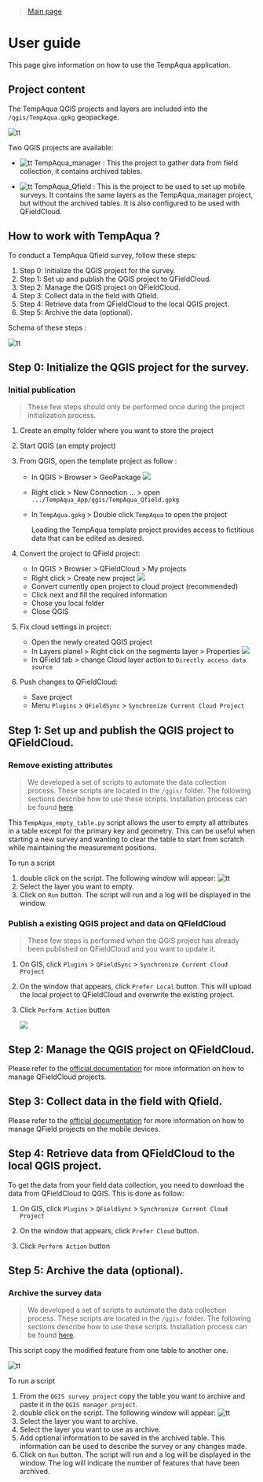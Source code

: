 
> [Main page](../README.md)

# User guide

This page give information on how to use the TempAqua application.


## Project content

The TempAqua QGIS projects and layers are included into the `/qgis/TempAqua.gpkg` geopackage. 

![tt](static/qgis_gpk.png)



Two QGIS projects are available:
*  ![tt](static/qgis_small.png) TempAqua_manager : This the project to gather data from field collection, it contains archived tables.

* ![tt](static/qgis_small.png) TempAqua_Qfield : This is the project to be used to set up mobile surveys. It contains the same layers as the TempAqua_manager project, but without the archived tables. It is also configured to be used with QFieldCloud.




## How to work with TempAqua ? 


To conduct a TempAqua Qfield survey, follow these steps:


1. Step 0: Initialize the QGIS project for the survey.
1. Step 1: Set up and publish the QGIS project to QFieldCloud.
1. Step 2: Manage the QGIS project on QFieldCloud.
1. Step 3: Collect data in the field with Qfield.
1. Step 4: Retrieve data from QFieldCloud to the local QGIS project.
1. Step 5: Archive the data (optional).

Schema of these steps :



![tt](static/process.png)



## Step 0: Initialize the QGIS project for the survey.

### Initial publication

> These few steps should only be performed once during the project initialization process.

1. Create an emplty folder where you want to store the project

2. Start QGIS (an empty project)

3. From QGIS, open the template project as follow : 
   
   - In QGIS > Browser > GeoPackage
     ![   ](static/deploy_step3.png)
   
   - Right click > New Connection ... > open `.../TempAqua_App/qgis/TempAqua_Qfield.gpkg`
   
   - In `TempAqua.gpkg` > Double click `TempAqua` to open the project
     
     Loading the TempAqua template project provides access to fictitious data that can be edited as desired.

4. Convert the project to QField project:
   
   - In QGIS > Browser > QFieldCloud > My projects
   - Right click > Create new project
     ![   ](static/deploy_step4.png)
   - Convert currently open project to cloud project (recommended)
   - Click next and fill the required information
   - Chose you local folder
   - Close QGIS

5. Fix cloud settings in project:
   
   - Open the newly created QGIS project
   - In Layers planel > Right click on the segments layer > Properties 
        ![   ](static/deploy_step5.png)
   - In QField tab > change Cloud layer action to `Directly access data source`

6. Push changes to QFieldCloud:
   
   - Save project
   - Menu `Plugins` > `QFieldSync` > `Synchronize Current Cloud Project`




## Step 1: Set up and publish the QGIS project to QFieldCloud.


### Remove existing attributes

> We developed a set of scripts to automate the data collection process. These scripts are located in the `/qgis/` folder. The following sections describe how to use these scripts. Installation process can be found [here](INSTALLATION.md).

This `TempAqua_empty_table.py` script allows the user to empty all attributes in a table except for the primary key and geometry. This can be useful when starting a new survey and wanting to clear the table to start from scratch while maintaining the measurement positions.


To run a script

1. double click on the script. The following window will appear:
![tt](static/tempAqua_archiving_3.png)
2. Select the layer you want to empty.
3. Click on `Run` button. The script will run and a log will be displayed in the window. 




### Publish a existing QGIS project and data on QFieldCloud


> These few steps is performed when the QGIS project has already been published on QFieldCloud and you want to update it.


1. On GIS, click `Plugins` > `QFieldSync` > `Synchronize Current Cloud Project`

2. On the window that appears, click `Prefer Local` button. This will upload the local project to QFieldCloud and overwrite the existing project.

3. Click `Perform Action` button

   ![   ](static/qgisfiledcloud_1.png)





## Step 2: Manage the QGIS project on QFieldCloud.

Please refer to the [official documentation](https://docs.qfield.org/get-started/tutorials/get-started-qfc/) for more information on how to manage QFieldCloud projects.




## Step 3: Collect data in the field with Qfield.

Please refer to the [official documentation](https://docs.qfield.org/get-started/) for more information on how to manage QField projects on the mobile devices.



## Step 4: Retrieve data from QFieldCloud to the local QGIS project.

To get the data from your field data collection, you need to download the data from QFieldCloud to QGIS. This is done as follow:

1. On GIS, click `Plugins` > `QFieldSync` > `Synchronize Current Cloud Project`

2. On the window that appears, click `Prefer Cloud` button. 

3. Click `Perform Action` button




## Step 5: Archive the data (optional).

### Archive the survey data

> We developed a set of scripts to automate the data collection process. These scripts are located in the `/qgis/` folder. The following sections describe how to use these scripts. Installation process can be found [here](INSTALLATION.md).


This script copy the modified feature from one table to another one. 



![tt](static/tempAqua_archiving.png)


To run a script


1. From the `QGIS survey project` copy the table you want to archive and paste it in the `QGIS manager project`. 
1. double click on the script. The following window will appear:
![tt](static/tempAqua_archiving_2.png)
1. Select the layer you want to archive.
1. Select the layer you want to use as archive.
1. Add optional information to be saved in the archived table. This information can be used to describe the survey or any changes made.
1. Click on `Run` button. The script will run and a log will be displayed in the window. The log will indicate the number of features that have been archived.








